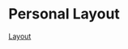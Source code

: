 # Personal Layout

[Layout](http://www.keyboard-layout-editor.com/#/gists/8eae83bfb830d847c94c7ff423bbdc84)
